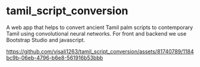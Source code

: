# tamil_script_conversion
A web app that helps to convert ancient Tamil palm scripts to contemporary Tamil using convolutional neural networks. For front and backend we use Bootstrap Studio and javascript.




https://github.com/visali1263/tamil_script_conversion/assets/81740789/1184bc9b-06eb-4796-b6e8-561916b53bbb

